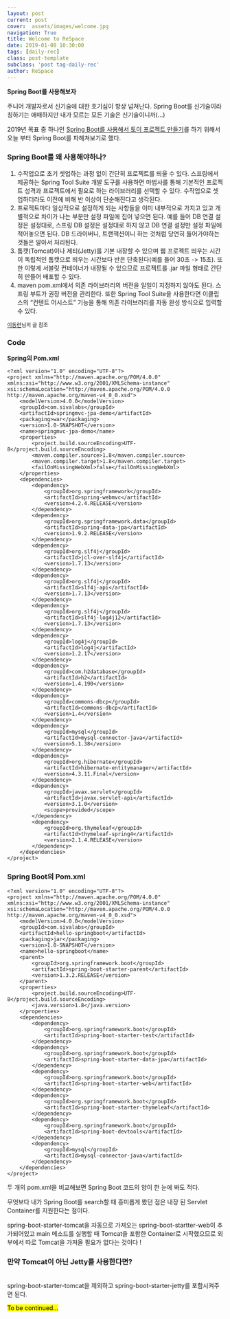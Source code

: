 ```yaml
---
layout: post
current: post
cover:  assets/images/welcome.jpg
navigation: True
title: Welcome to ReSpace
date: 2019-01-08 10:30:00
tags: [daily-rec]
class: post-template
subclass: 'post tag-daily-rec'
author: ReSpace
---
```


**Spring Boot를 사용해보자**

주니어 개발자로서 신기술에 대한 호기심이 항상 넘쳐난다.
Spring Boot를 신기술이라 칭하기는 애매하지만 내가 모르는 모든 기술은 신기술이니까(...)

2019년 목표 중 하나인 <a href="#">Spring Boot를 사용해서 토이 프로젝트 만들기</a>를 하기 위해서 오늘 부터 Spring Boot를 파헤쳐보기로 했다.

### Spring Boot를 왜 사용해야하나?
1. 수작업으로 초기 셋업하는 과정 없이 간단히 프로젝트를 띄울 수 있다. 스프링에서 제공하는 Spring Tool Suite 개발 도구를 사용하면 마법사를 통해 기본적인 프로젝트 성격과 프로젝트에서 필요로 하는 라이브러리를 선택할 수 있다. 수작업으로 셋업하더라도 이전에 비해 반 이상이 단순해진다고 생각된다.
2. 프로젝트마다 일상적으로 설정하게 되는 사항들을 이미 내부적으로 가지고 있고 개별적으로 차이가 나는 부분만 설정 파일에 집어 넣으면 된다. 예를 들어 DB 연결 설정은 설정대로, 스프링 DB 설정은 설정대로 하지 않고 DB 연결 설정만 설정 파일에 적어놓으면 된다. DB 드라이버니, 트랜잭션이니 하는 것처럼 당연히 들어가야하는 것들은 알아서 처리된다.
3. 톰캣(Tomcat)이나 제티(Jetty)를 기본 내장할 수 있으며 웹 프로젝트 띄우는 시간이 독립적인 톰캣으로 띄우는 시간보다 반은 단축된다(예를 들어 30초 -> 15초). 또한 이렇게 서블릿 컨테이너가 내장될 수 있으므로 프로젝트를 .jar 파일 형태로 간단히 만들어 배포할 수 있다.
4. maven pom.xml에서 의존 라이브러리의 버전을 일일이 지정하지 않아도 된다. 스프링 부트가 권장 버전을 관리한다. 또한 Spring Tool Suite을 사용한다면 이클립스의 “컨텐트 어시스트” 기능을 통해 의존 라이브러리를 자동 완성 방식으로 입력할 수 있다.
<p style="font-size: 12px;"><a href="https://start.goodtime.co.kr/">이동련</a>님의 글 참조</p>

### Code

**Spring의 Pom.xml**

```
<?xml version="1.0" encoding="UTF-8"?>
<project xmlns="http://maven.apache.org/POM/4.0.0" 
xmlns:xsi="http://www.w3.org/2001/XMLSchema-instance"
xsi:schemaLocation="http://maven.apache.org/POM/4.0.0 
http://maven.apache.org/maven-v4_0_0.xsd">
    <modelVersion>4.0.0</modelVersion>
    <groupId>com.sivalabs</groupId>
    <artifactId>springmvc-jpa-demo</artifactId>
    <packaging>war</packaging>
    <version>1.0-SNAPSHOT</version>
    <name>springmvc-jpa-demo</name>
    <properties>
        <project.build.sourceEncoding>UTF-8</project.build.sourceEncoding>
        <maven.compiler.source>1.8</maven.compiler.source>
        <maven.compiler.target>1.8</maven.compiler.target>      
        <failOnMissingWebXml>false</failOnMissingWebXml>
    </properties>
    <dependencies>
        <dependency>
            <groupId>org.springframework</groupId>
            <artifactId>spring-webmvc</artifactId>
            <version>4.2.4.RELEASE</version>
        </dependency>
        <dependency>
            <groupId>org.springframework.data</groupId>
            <artifactId>spring-data-jpa</artifactId>
            <version>1.9.2.RELEASE</version>
        </dependency>
        <dependency>
            <groupId>org.slf4j</groupId>
            <artifactId>jcl-over-slf4j</artifactId>
            <version>1.7.13</version>
        </dependency>
        <dependency>
            <groupId>org.slf4j</groupId>
            <artifactId>slf4j-api</artifactId>
            <version>1.7.13</version>
        </dependency>
        <dependency>
            <groupId>org.slf4j</groupId>
            <artifactId>slf4j-log4j12</artifactId>
            <version>1.7.13</version>
        </dependency>
        <dependency>
            <groupId>log4j</groupId>
            <artifactId>log4j</artifactId>
            <version>1.2.17</version>
        </dependency>
        <dependency>
            <groupId>com.h2database</groupId>
            <artifactId>h2</artifactId>
            <version>1.4.190</version>
        </dependency>
        <dependency>
            <groupId>commons-dbcp</groupId>
            <artifactId>commons-dbcp</artifactId>
            <version>1.4</version>
        </dependency>
        <dependency>
            <groupId>mysql</groupId>
            <artifactId>mysql-connector-java</artifactId>
            <version>5.1.38</version>
        </dependency>
        <dependency>
            <groupId>org.hibernate</groupId>
            <artifactId>hibernate-entitymanager</artifactId>
            <version>4.3.11.Final</version>
        </dependency>
        <dependency>
            <groupId>javax.servlet</groupId>
            <artifactId>javax.servlet-api</artifactId>
            <version>3.1.0</version>
            <scope>provided</scope>
        </dependency>
        <dependency>
            <groupId>org.thymeleaf</groupId>
            <artifactId>thymeleaf-spring4</artifactId>
            <version>2.1.4.RELEASE</version>
        </dependency>
    </dependencies>
</project>
```


### Spring Boot의 Pom.xml

```
<?xml version="1.0" encoding="UTF-8"?>
<project xmlns="http://maven.apache.org/POM/4.0.0"
xmlns:xsi="http://www.w3.org/2001/XMLSchema-instance"
xsi:schemaLocation="http://maven.apache.org/POM/4.0.0
http://maven.apache.org/maven-v4_0_0.xsd">
    <modelVersion>4.0.0</modelVersion>
    <groupId>com.sivalabs</groupId>
    <artifactId>hello-springboot</artifactId>
    <packaging>jar</packaging>
    <version>1.0-SNAPSHOT</version>
    <name>hello-springboot</name>
    <parent>
        <groupId>org.springframework.boot</groupId>
        <artifactId>spring-boot-starter-parent</artifactId>
        <version>1.3.2.RELEASE</version>
    </parent>
    <properties>
        <project.build.sourceEncoding>UTF-8</project.build.sourceEncoding>
        <java.version>1.8</java.version>
    </properties>
    <dependencies>
        <dependency>
            <groupId>org.springframework.boot</groupId>
            <artifactId>spring-boot-starter-test</artifactId>
        </dependency>
        <dependency>
            <groupId>org.springframework.boot</groupId>
            <artifactId>spring-boot-starter-data-jpa</artifactId>
        </dependency>
        <dependency>
            <groupId>org.springframework.boot</groupId>
            <artifactId>spring-boot-starter-web</artifactId>
        </dependency>
        <dependency>
            <groupId>org.springframework.boot</groupId>
            <artifactId>spring-boot-starter-thymeleaf</artifactId>
        </dependency>
        <dependency>
            <groupId>org.springframework.boot</groupId>
            <artifactId>spring-boot-devtools</artifactId>
        </dependency>
        <dependency>
            <groupId>mysql</groupId>
            <artifactId>mysql-connector-java</artifactId>
        </dependency>
    </dependencies>
</project>
```


두 개의 pom.xml을 비교해보면 Spring Boot 코드의 양이 한 눈에 봐도 적다.

무엇보다 내가 Spring Boot를 search할 때 흥미롭게 봤던 점은 내장 된 Servlet Container를 지원한다는 점이다.

spring-boot-starter-tomcat을 자동으로 가져오는 spring-boot-startter-web이 추가되어있고 main 메소드를 실행할 때 Tomcat을 포함한 Container로 시작했으므로 외부에서 따로 Tomcat을 가져올 필요가 없다는 것이다 !

### 만약 Tomcat이 아닌 Jetty를 사용한다면?
<br>
spring-boot-starter-tomcat을 제외하고 spring-boot-starter-jetty를 포함시켜주면 된다.
 
<p><mark>To be continued...</mark></p>
